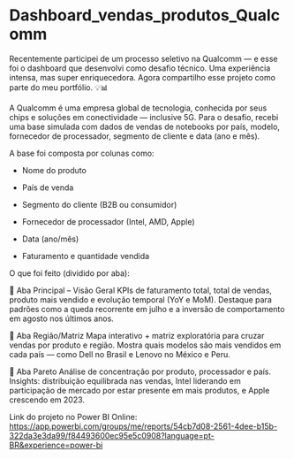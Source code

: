 # Dashboard_vendas_produtos_Qualcomm

Recentemente participei de um processo seletivo na Qualcomm — e esse foi o dashboard que desenvolvi como desafio técnico.
Uma experiência intensa, mas super enriquecedora. Agora compartilho esse projeto como parte do meu portfólio. 💡📊

A Qualcomm é uma empresa global de tecnologia, conhecida por seus chips e soluções em conectividade — inclusive 5G.
Para o desafio, recebi uma base simulada com dados de vendas de notebooks por país, modelo, fornecedor de processador, segmento de cliente e data (ano e mês).

A base foi composta por colunas como:

- Nome do produto

- País de venda

- Segmento do cliente (B2B ou consumidor)

- Fornecedor de processador (Intel, AMD, Apple)

- Data (ano/mês)

- Faturamento e quantidade vendida

O que foi feito (dividido por aba):

🔷 Aba Principal – Visão Geral
KPIs de faturamento total, total de vendas, produto mais vendido e evolução temporal (YoY e MoM). Destaque para padrões como a queda recorrente em julho e a inversão de comportamento em agosto nos últimos anos.

🔷 Aba Região/Matriz
Mapa interativo + matriz exploratória para cruzar vendas por produto e região. Mostra quais modelos são mais vendidos em cada país — como Dell no Brasil e Lenovo no México e Peru.

🔷 Aba Pareto
Análise de concentração por produto, processador e país.
Insights: distribuição equilibrada nas vendas, Intel liderando em participação de mercado por estar presente em mais produtos, e Apple crescendo em 2023.

Link do projeto no Power BI Online: 
https://app.powerbi.com/groups/me/reports/54cb7d08-2561-4dee-b15b-322da3e3da99/f84493600ec95e5c0908?language=pt-BR&experience=power-bi
